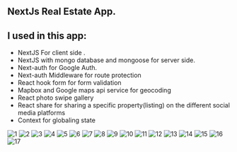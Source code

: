 ## NextJs Real Estate App.

## I used in this app:

- NextJS For client side .
- NextJS with mongo database and mongoose for server side.
- Next-auth for Google Auth.
- Next-auth Middleware for route protection
- React hook form for form validation
- Mapbox and Google maps api service for geocoding
- React photo swipe gallery
- React share for sharing a specific property(listing) on the different social media platforms
- Context for globaling state

![1](https://github.com/mohamedkhairy23/Real-estate/assets/82667987/c00515b3-0d0a-4304-b288-122a2cb57c72)
![2](https://github.com/mohamedkhairy23/Real-estate/assets/82667987/f061398f-10c5-4901-b577-b782f16e7aba)
![3](https://github.com/mohamedkhairy23/Real-estate/assets/82667987/84762ca6-43d8-4ccd-adbd-be46bdfbd156)
![4](https://github.com/mohamedkhairy23/Real-estate/assets/82667987/81bc220a-faf1-474b-9976-238fb8ef2ef1)
![5](https://github.com/mohamedkhairy23/Real-estate/assets/82667987/5ae980a3-62b0-467f-a79d-1816924cd377)
![6](https://github.com/mohamedkhairy23/Real-estate/assets/82667987/6f58273f-9928-4b9b-a5b5-c2a673bae7e4)
![7](https://github.com/mohamedkhairy23/Real-estate/assets/82667987/44740a59-9a48-4a54-b4b9-e6d36539600d)
![8](https://github.com/mohamedkhairy23/Real-estate/assets/82667987/8b4900c3-9c74-452f-9a58-457aa33e0594)
![9](https://github.com/mohamedkhairy23/Real-estate/assets/82667987/75597ad0-e545-47c6-9f18-efe13bf6af31)
![10](https://github.com/mohamedkhairy23/Real-estate/assets/82667987/93c780bc-3c44-47c6-81d8-89bcd12edf20)
![11](https://github.com/mohamedkhairy23/Real-estate/assets/82667987/60f70ada-712e-4a7e-b4a6-27431ab4f964)
![12](https://github.com/mohamedkhairy23/Real-estate/assets/82667987/cd1e4e8f-de90-44a7-a889-3fde116aeed9)
![13](https://github.com/mohamedkhairy23/Real-estate/assets/82667987/9e3905a5-ef74-4a84-95ac-42083c3606d0)
![14](https://github.com/mohamedkhairy23/Real-estate/assets/82667987/59489e8a-33bc-4f18-aeb8-002ac6a85575)
![15](https://github.com/mohamedkhairy23/Real-estate/assets/82667987/1854e98d-01a1-40ab-a534-a2b159ace764)
![16](https://github.com/mohamedkhairy23/Real-estate/assets/82667987/f40fb69a-50e3-4210-b64f-6512d61afdd9)
![17](https://github.com/mohamedkhairy23/Real-estate/assets/82667987/22d235f2-961f-4267-a266-3ee48d92fb78)

